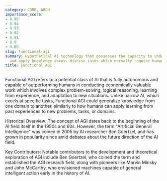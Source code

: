 ```yaml
---
category: CORE, ARCH
importance_score:
- 0.95
- 0.94
- 0.93
- 0.92
- 0.91
- 0.9
- 0.89
slug: functional-agi
summary: Hypothetical AI technology that possesses the capacity to understand, learn,
  and apply knowledge across diverse tasks which normally require human intelligence.
title: Functional AGI
---
```


Functional AGI refers to a potential class of AI that is fully autonomous and capable of outperforming humans in conducting economically valuable work which involves complex problem-solving, logical reasoning, learning from experience, and adaptation to new situations. Unlike narrow AI, which excels at specific tasks, Functional AGI could generalize knowledge from one domain to another, similarly to how humans can apply learning from past experiences to new problems, tasks, or domains.

Historical Overview: The concept of AGI dates back to the beginning of the AI field itself in the 1950s and 60s. However, the term "Artificial General Intelligence" was coined in 2005 by AI researcher Ben Goertzel, and has grown in popularity since amid debates about the future direction of the AI field.

Key Contributors: Notable contributors to the development and theoretical exploration of AGI include Ben Goertzel, who coined the term and established the AGI research field, along with pioneers like Marvin Minsky and John McCarthy, who envisioned machines capable of general intelligent action early in the history of AI.